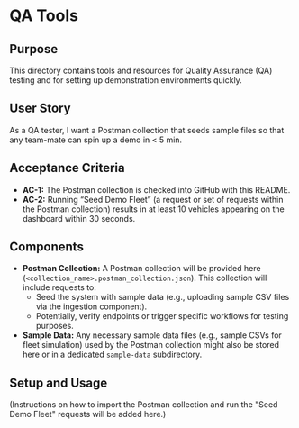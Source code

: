 # QA Tools

## Purpose
This directory contains tools and resources for Quality Assurance (QA) testing and for setting up demonstration environments quickly.

## User Story
As a QA tester, I want a Postman collection that seeds sample files so that any team-mate can spin up a demo in < 5 min.

## Acceptance Criteria
-   **AC-1:** The Postman collection is checked into GitHub with this README.
-   **AC-2:** Running “Seed Demo Fleet” (a request or set of requests within the Postman collection) results in at least 10 vehicles appearing on the dashboard within 30 seconds.

## Components
-   **Postman Collection:** A Postman collection will be provided here (`<collection_name>.postman_collection.json`). This collection will include requests to:
    -   Seed the system with sample data (e.g., uploading sample CSV files via the ingestion component).
    -   Potentially, verify endpoints or trigger specific workflows for testing purposes.
-   **Sample Data:** Any necessary sample data files (e.g., sample CSVs for fleet simulation) used by the Postman collection might also be stored here or in a dedicated `sample-data` subdirectory.

## Setup and Usage
(Instructions on how to import the Postman collection and run the "Seed Demo Fleet" requests will be added here.)
